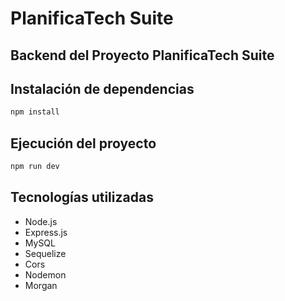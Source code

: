 # PlanificaTech Suite  

## Backend del Proyecto PlanificaTech Suite  

## Instalación de dependencias  
```bash
npm install
```  

## Ejecución del proyecto  
```bash  
npm run dev
```  

## Tecnologías utilizadas  
- Node.js
- Express.js
- MySQL
- Sequelize
- Cors
- Nodemon
- Morgan